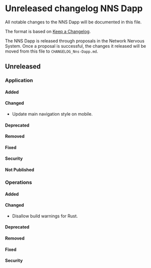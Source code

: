 
# Unreleased changelog NNS Dapp

All notable changes to the NNS Dapp will be documented in this file.

The format is based on [Keep a Changelog](https://keepachangelog.com/en/1.0.0/).

The NNS Dapp is released through proposals in the Network Nervous System. Once a
proposal is successful, the changes it released will be moved from this file to
`CHANGELOG_Nns-Dapp.md`.

## Unreleased

### Application

#### Added

#### Changed

* Update main navigation style on mobile. 

#### Deprecated

#### Removed

#### Fixed

#### Security

#### Not Published

### Operations

#### Added

#### Changed

* Disallow build warnings for Rust.

#### Deprecated

#### Removed

#### Fixed

#### Security
